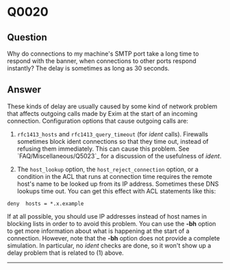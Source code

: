 Q0020
=====

Question
--------

Why do connections to my machine's SMTP port take a long time to respond
with the banner, when connections to other ports respond instantly? The
delay is sometimes as long as 30 seconds.

Answer
------

These kinds of delay are usually caused by some kind of network problem
that affects outgoing calls made by Exim at the start of an incoming
connection. Configuration options that cause outgoing calls are:

1.  `rfc1413_hosts` and `rfc1413_query_timeout` (for *ident* calls).
    Firewalls sometimes block ident connections so that they time out,
    instead of refusing them immediately. This can cause this problem.
    See \`FAQ/Miscellaneous/Q5023\`\_ for a discussion of the usefulness
    of *ident*.

2.  The `host_lookup` option, the `host_reject_connection` option, or a
    condition in the ACL that runs at connection time requires the
    remote host's name to be looked up from its IP address. Sometimes
    these DNS lookups time out. You can get this effect with ACL
    statements like this:

<!-- -->

    deny  hosts = *.x.example

If at all possible, you should use IP addresses instead of host names in
blocking lists in order to to avoid this problem. You can use the
**-bh** option to get more information about what is happening at the
start of a connection. However, note that the **-bh** option does not
provide a complete simulation. In particular, no *ident* checks are
done, so it won't show up a delay problem that is related to (1) above.

* * * * *
